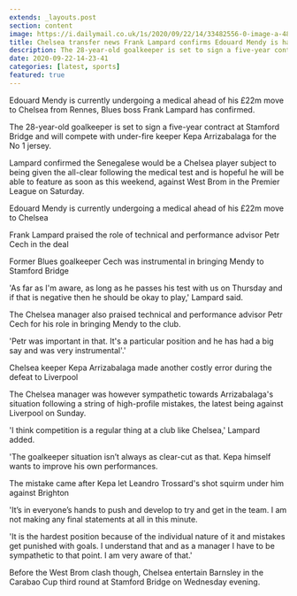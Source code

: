 ```yaml
---
extends: _layouts.post
section: content
image: https://i.dailymail.co.uk/1s/2020/09/22/14/33482556-0-image-a-48_1600780449602.jpg 
title: Chelsea transfer news Frank Lampard confirms Edouard Mendy is having medical ahead of £22m move 
description: The 28-year-old goalkeeper is set to sign a five-year contract at Stamford Bridge and will compete with under-fire keeper Kepa Arrizabalaga for the No 1 jersey at Chelsea. 
date: 2020-09-22-14-23-41 
categories: [latest, sports] 
featured: true 
--- 
```

Edouard Mendy is currently undergoing a medical ahead of his £22m move to Chelsea from Rennes, Blues boss Frank Lampard has confirmed. 

The 28-year-old goalkeeper is set to sign a five-year contract at Stamford Bridge and will compete with under-fire keeper Kepa Arrizabalaga for the No 1 jersey. 

Lampard confirmed the Senegalese would be a Chelsea player subject to being given the all-clear following the medical test and is hopeful he will be able to feature as soon as this weekend, against West Brom in the Premier League on Saturday. 

Edouard Mendy is currently undergoing a medical ahead of his £22m move to Chelsea 

Frank Lampard praised the role of technical and performance advisor Petr Cech in the deal 

Former Blues goalkeeper Cech was instrumental in bringing Mendy to Stamford Bridge 

'As far as I'm aware, as long as he passes his test with us on Thursday and if that is negative then he should be okay to play,' Lampard said. 

The Chelsea manager also praised technical and performance advisor Petr Cech for his role in bringing Mendy to the club.

'Petr was important in that. It's a particular position and he has had a big say and was very instrumental'.'

Chelsea keeper Kepa Arrizabalaga made another costly error during the defeat to Liverpool

The Chelsea manager was however sympathetic towards Arrizabalaga's situation following a string of high-profile mistakes, the latest being against Liverpool on Sunday.  

'I think competition is a regular thing at a club like Chelsea,' Lampard added. 

'The goalkeeper situation isn’t always as clear-cut as that. Kepa himself wants to improve his own performances.

The mistake came after Kepa let Leandro Trossard's shot squirm under him against Brighton

'It’s in everyone’s hands to push and develop to try and get in the team. I am not making any final statements at all in this minute.

'It is the hardest position because of the individual nature of it and mistakes get punished with goals. I understand that and as a manager I have to be sympathetic to that point. I am very aware of that.' 

Before the West Brom clash though, Chelsea entertain Barnsley in the Carabao Cup third round at Stamford Bridge on Wednesday evening.  

